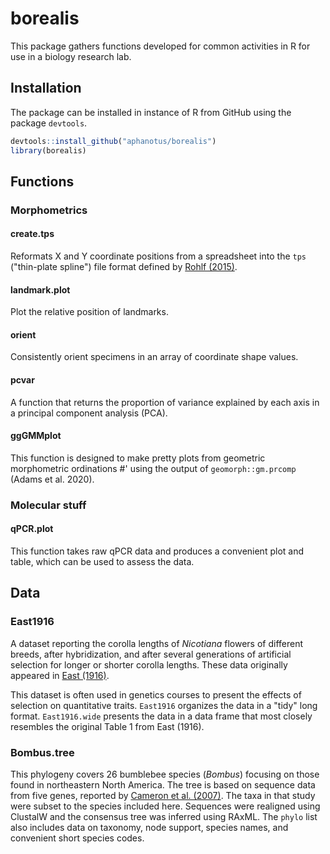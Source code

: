# borealis

This package gathers functions developed for common activities in R 
for use in a biology research lab. 

## Installation

The package can be installed in instance of R from GitHub using the package `devtools`.

``` r
devtools::install_github("aphanotus/borealis")
library(borealis)
```

## Functions

### Morphometrics

#### create.tps

Reformats X and Y coordinate positions from a spreadsheet into the `tps` ("thin-plate spline") file format defined by [Rohlf (2015)](https://doi.org/10.4404/hystrix-26.1-11264).

#### landmark.plot

Plot the relative position of landmarks.

#### orient

Consistently orient specimens in an array of coordinate shape values.

#### pcvar
 
A function that returns the proportion of variance explained by each axis in a principal component analysis (PCA).

#### ggGMMplot

This function is designed to make pretty plots from geometric morphometric ordinations
#' using the output of `geomorph::gm.prcomp` (Adams et al. 2020).

### Molecular stuff

#### qPCR.plot

This function takes raw qPCR data and produces a convenient plot and table, which can be used to assess the data.

## Data

### East1916

A dataset reporting the corolla lengths of *Nicotiana* flowers of different breeds, after hybridization, and after several generations of artificial selection for longer or shorter corolla lengths. These data originally appeared in [East (1916)](http://www.genetics.org/content/1/2/164/). 

This dataset is often used in genetics courses to present the effects of selection on quantitative traits. `East1916` organizes the data in a "tidy" long format. `East1916.wide` presents the data in a data frame that most closely resembles the original Table 1 from East (1916).

### Bombus.tree

This phylogeny covers 26 bumblebee species (*Bombus*) focusing on those found in northeastern North America. The tree is based on sequence data from five genes, reported by [Cameron et al. (2007)](https://doi.org/10.1111/j.1095-8312.2007.00784.x). The taxa in that study were subset to the species included here. Sequences were realigned using ClustalW and the consensus tree was inferred using RAxML. The `phylo` list also includes data on taxonomy, node support, species names, and convenient short species codes.




